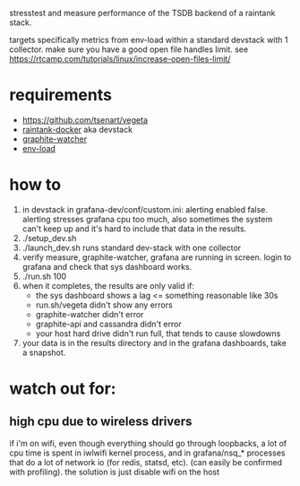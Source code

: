 stresstest and measure performance of the TSDB backend of a raintank stack.

targets specifically metrics from env-load within a standard devstack with 1 collector.
make sure you have a good open file handles limit. see https://rtcamp.com/tutorials/linux/increase-open-files-limit/

# requirements

* https://github.com/tsenart/vegeta
* [raintank-docker](https://github.com/raintank/raintank-docker) aka devstack
* [graphite-watcher](https://github.com/raintank/raintank-metric/tree/tank/graphite-watcher)
* [env-load](https://github.com/raintank/env-load)

# how to

1. in devstack in grafana-dev/conf/custom.ini: alerting enabled false.
   alerting stresses grafana cpu too much, also sometimes the system can't keep up and it's hard to include that data in the results.
2. ./setup_dev.sh
3. ./launch_dev.sh
    runs standard dev-stack with one collector
4. verify measure, graphite-watcher, grafana are running in screen. login to grafana and check that sys dashboard works.
5. ./run.sh 100
6. when it completes, the results are only valid if:
   * the sys dashboard shows a lag <= something reasonable like 30s
   * run.sh/vegeta didn't show any errors
   * graphite-watcher didn't error
   * graphite-api and cassandra didn't error
   * your host hard drive didn't run full, that tends to cause slowdowns
7. your data is in the results directory and in the grafana dashboards, take a snapshot.

# watch out for:
## high cpu due to wireless drivers
if i'm on wifi, even though everything should go through loopbacks,
a lot of cpu time is spent in iwlwifi kernel process, and in grafana/nsq_* processes that do a lot of network io (for redis, statsd, etc).
(can easily be confirmed with profiling). the solution is just disable wifi on the host
